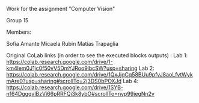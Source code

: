 Work for the assignment "Computer Vision"

Group 15

Members:

Sofía Amante
Micaela Rubin
Matías Trapaglia


Original CoLab links (in order to see the executed blocks outputs) :
Lab 1:
https://colab.research.google.com/drive/1-km4lem0J1jc0f50vV5DmYJRoo9lbcSW?usp=sharing
Lab 2:
https://colab.research.google.com/drive/1QxJjqCq58BUu9pfvJ8aoLfvtWykmAre0?usp=sharing#scrollTo=2j3DS0bPOXJd
Lab 4:
https://colab.research.google.com/drive/1SYB-nf64DggqvlBzVi66pRRFQi3k8ybO#scrollTo=nvp99jegNn2v
